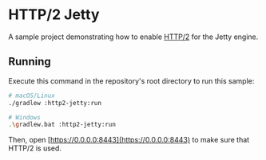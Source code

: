 # HTTP/2 Jetty

A sample project demonstrating how to enable [HTTP/2](https://ktor.io/docs/advanced-http2.html) for the Jetty engine.

## Running

Execute this command in the repository's root directory to run this sample:

```bash
# macOS/Linux
./gradlew :http2-jetty:run

# Windows
.\gradlew.bat :http2-jetty:run
```

Then, open [https://0.0.0.0:8443](https://0.0.0.0:8443) to make sure that HTTP/2 is used.
